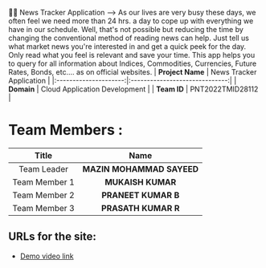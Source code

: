 👨‍💻 News Tracker Application
--> As our lives are very busy these days, we often feel we need more than 24 hrs. a day to cope up with everything we have in our schedule. Well, that's not possible but reducing the time by changing the conventional method of reading news can help. Just tell us what market news you're interested in and get a quick peek for the day. Only read what you feel is relevant and save your time. This app helps you to query for all information about Indices, Commodities, Currencies, Future Rates, Bonds, etc.… as on official websites.
|      **Project Name**     | News Tracker Application |
|:---------------------:|:------------------------------:|
|         **Domain**        |  Cloud Application Development |
|        **Team ID**        |  PNT2022TMID28112 |

# Team Members :
|   **Title**   |      **Name**     |
|:-----------:|:-----------------:|
| Team Leader   |    **MAZIN MOHAMMAD SAYEED**   |
| Team Member 1 |   **MUKAISH KUMAR**  |
| Team Member 2 |  **PRANEET KUMAR B**  |
| Team Member 3 | **PRASATH KUMAR R** |

## URLs for the site:
- [Demo video link](https://youtu.be/lPEWs2woQaE)

